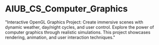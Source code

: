 # AIUB_CS_Computer_Graphics
"Interactive OpenGL Graphics Project: Create immersive scenes with dynamic weather, day/night cycles, and user control. Explore the power of computer graphics through realistic simulations. This project showcases rendering, animation, and user interaction techniques."
